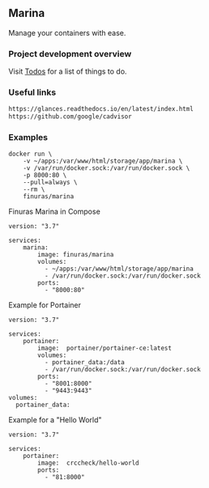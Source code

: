 ## Marina
Manage your containers with ease.

### Project development overview
Visit [Todos](./todos.md) for a list of things to do.


### Useful links
```bash
https://glances.readthedocs.io/en/latest/index.html
https://github.com/google/cadvisor
```

### Examples

```
docker run \
    -v ~/apps:/var/www/html/storage/app/marina \
    -v /var/run/docker.sock:/var/run/docker.sock \
    -p 8000:80 \
    --pull=always \
    --rm \
    finuras/marina
```

Finuras Marina in Compose
```
version: "3.7"

services:
    marina:
        image: finuras/marina
        volumes:
          - ~/apps:/var/www/html/storage/app/marina
          - /var/run/docker.sock:/var/run/docker.sock
        ports:
          - "8000:80"
```

Example for Portainer
```
version: "3.7"
 
services:
    portainer:
        image:  portainer/portainer-ce:latest
        volumes:
          - portainer_data:/data
          - /var/run/docker.sock:/var/run/docker.sock
        ports:
          - "8001:8000"
          - "9443:9443"
volumes:
  portainer_data:
```

Example for a "Hello World"
```
version: "3.7"
 
services:
    portainer:
        image:  crccheck/hello-world
        ports:
          - "81:8000"
```
